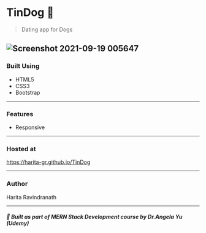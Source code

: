 # TinDog :dog:
> Dating app for Dogs

![Screenshot 2021-09-19 005647](https://user-images.githubusercontent.com/61909695/133906379-a5129e5b-4db5-4b41-9481-15f1f1fba31d.jpg)
---
### Built Using
- HTML5
- CSS3
- Bootstrap
---
### Features
- Responsive

---
### Hosted at
<https://harita-gr.github.io/TinDog>

---
### Author
Harita Ravindranath

---
#####  :pushpin: Built as part of MERN Stack Development course by Dr.Angela Yu (Udemy)

